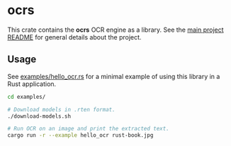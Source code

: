 # ocrs

This crate contains the **ocrs** OCR engine as a library. See the
[main project README][main_readme] for general details about the project.

[main_readme]: https://github.com/robertknight/ocrs/blob/main/README.md

## Usage

See [examples/hello_ocr.rs]() for a minimal example of using this library in
a Rust application.

```sh
cd examples/

# Download models in .rten format.
./download-models.sh

# Run OCR on an image and print the extracted text.
cargo run -r --example hello_ocr rust-book.jpg
```

